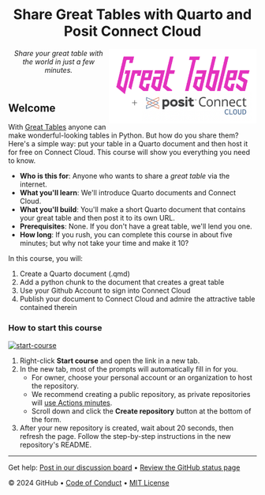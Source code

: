 <header>

<!--
  <<< Author notes: Course header >>>
  Include a 1280×640 image, course title in sentence case, and a concise description in emphasis.
  In your repository settings: enable template repository, add your 1280×640 social image, auto delete head branches.
  Add your open source license, GitHub uses MIT license.
-->

# Share Great Tables with Quarto and Posit Connect Cloud

<img src="/images/connect-cloud-great-tables.png" width=300 align=right>

_Share your great table with the world in just a few minutes._

</header>

<!--
  <<< Author notes: Course start >>>
  Include start button, a note about Actions minutes,
  and tell the learner why they should take the course.
-->

## Welcome

With [Great Tables](https://posit-dev.github.io/great-tables/articles/intro.html) anyone can make wonderful-looking tables in Python. But how do you share them? Here's a simple way: put your table in a Quarto document and then host it for free on Connect Cloud. This course will show you everything you need to know.  

- **Who is this for**: Anyone who wants to share a _great table_ via the internet.
- **What you'll learn**: We'll introduce Quarto documents and Connect Cloud.
- **What you'll build**: You'll make a short Quarto document that contains your great table and then post it to its own URL.
- **Prerequisites**: None. If you don't have a great table, we'll lend you one.
- **How long**: If you rush, you can complete this course in about five minutes; but why not take your time and make it 10?

In this course, you will:

1. Create a Quarto document (.qmd)
2. Add a python chunk to the document that creates a great table
3. Use your Github Account to sign into Connect Cloud
4. Publish your document to Connect Cloud and admire the attractive table contained therein

### How to start this course

<!-- For start course, run in JavaScript:
'https://github.com/new?' + new URLSearchParams({
  template_owner: 'skills',
  template_name: 'introduction-to-github',
  owner: '@me',
  name: 'skills-introduction-to-github',
  description: 'My clone repository',
  visibility: 'public',
}).toString()
-->

[![start-course](https://user-images.githubusercontent.com/1221423/235727646-4a590299-ffe5-480d-8cd5-8194ea184546.svg)](https://github.com/new?template_owner=skills&template_name=introduction-to-github&owner=%40me&name=skills-introduction-to-github&description=My+clone+repository&visibility=public)

1. Right-click **Start course** and open the link in a new tab.
2. In the new tab, most of the prompts will automatically fill in for you.
   - For owner, choose your personal account or an organization to host the repository.
   - We recommend creating a public repository, as private repositories will [use Actions minutes](https://docs.github.com/en/billing/managing-billing-for-github-actions/about-billing-for-github-actions).
   - Scroll down and click the **Create repository** button at the bottom of the form.
3. After your new repository is created, wait about 20 seconds, then refresh the page. Follow the step-by-step instructions in the new repository's README.

<footer>

<!--
  <<< Author notes: Footer >>>
  Add a link to get support, GitHub status page, code of conduct, license link.
-->

---

Get help: [Post in our discussion board](https://forum.posit.co/c/posit-professional-hosted/posit-connect-cloud/67) &bull; [Review the GitHub status page](https://www.githubstatus.com/)

&copy; 2024 GitHub &bull; [Code of Conduct](https://www.contributor-covenant.org/version/2/1/code_of_conduct/code_of_conduct.md) &bull; [MIT License](https://gh.io/mit)

</footer>
